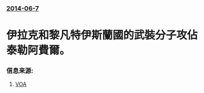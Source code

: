 ### [2014-06-7](/news/2014/06/7/index.md)

##### 
#  伊拉克和黎凡特伊斯蘭國的武裝分子攻佔泰勒阿費爾。 




### 信息来源:

1. [VOA](http://www.voanews.com/content/residents-say-militants-seize-northern-iraqi-town/1937615.html)
